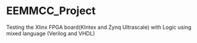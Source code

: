 # EEMMCC_Project
Testing the Xlinx FPGA board(KIntex and Zynq Ultrascale) with Logic using mixed language (Verilog and VHDL)
